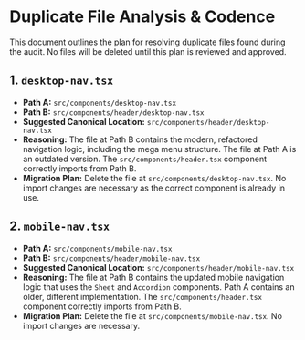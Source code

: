 # Duplicate File Analysis & Codence

This document outlines the plan for resolving duplicate files found during the audit. No files will be deleted until this plan is reviewed and approved.

## 1. `desktop-nav.tsx`

*   **Path A:** `src/components/desktop-nav.tsx`
*   **Path B:** `src/components/header/desktop-nav.tsx`
*   **Suggested Canonical Location:** `src/components/header/desktop-nav.tsx`
*   **Reasoning:** The file at Path B contains the modern, refactored navigation logic, including the mega menu structure. The file at Path A is an outdated version. The `src/components/header.tsx` component correctly imports from Path B.
*   **Migration Plan:** Delete the file at `src/components/desktop-nav.tsx`. No import changes are necessary as the correct component is already in use.

## 2. `mobile-nav.tsx`

*   **Path A:** `src/components/mobile-nav.tsx`
*   **Path B:** `src/components/header/mobile-nav.tsx`
*   **Suggested Canonical Location:** `src/components/header/mobile-nav.tsx`
*   **Reasoning:** The file at Path B contains the updated mobile navigation logic that uses the `Sheet` and `Accordion` components. Path A contains an older, different implementation. The `src/components/header.tsx` component correctly imports from Path B.
*   **Migration Plan:** Delete the file at `src/components/mobile-nav.tsx`. No import changes are necessary.
